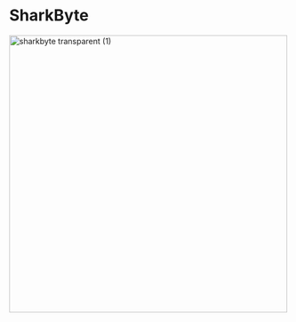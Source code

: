 # SharkByte

<img width="500" alt="sharkbyte transparent (1)" src="https://github.com/user-attachments/assets/fd83eb6b-7fac-4d29-84a0-61a86f90f12f">
